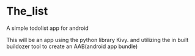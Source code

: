 # The_list
A simple todolist app for android

This will be an app using the python library Kivy.
and utilizing the in built buildozer tool to create an AAB(android app bundle)
